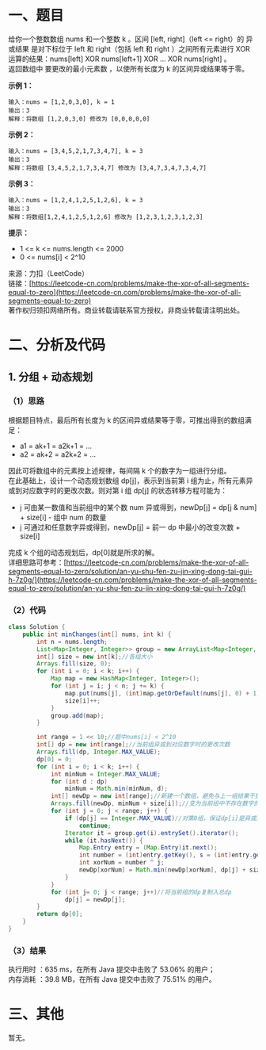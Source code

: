 # 一、题目
给你一个整数数组 nums 和一个整数 k 。区间 [left, right]（left <= right）的 异或结果 是对下标位于 left 和 right（包括 left 和 right ）之间所有元素进行 XOR 运算的结果：nums[left] XOR nums[left+1] XOR ... XOR nums[right] 。       
返回数组中 要更改的最小元素数 ，以使所有长度为 k 的区间异或结果等于零。      
    
**示例 1：**    
```
输入：nums = [1,2,0,3,0], k = 1
输出：3
解释：将数组 [1,2,0,3,0] 修改为 [0,0,0,0,0]
```
**示例 2：**      
```
输入：nums = [3,4,5,2,1,7,3,4,7], k = 3
输出：3
解释：将数组 [3,4,5,2,1,7,3,4,7] 修改为 [3,4,7,3,4,7,3,4,7]
```
**示例 3：**     
```
输入：nums = [1,2,4,1,2,5,1,2,6], k = 3
输出：3
解释：将数组[1,2,4,1,2,5,1,2,6] 修改为 [1,2,3,1,2,3,1,2,3]
```
**提示：**       
- 1 <= k <= nums.length <= 2000
- 0 <= nums[i] < 2^10
     
来源：力扣（LeetCode）      
链接：[https://leetcode-cn.com/problems/make-the-xor-of-all-segments-equal-to-zero](https://leetcode-cn.com/problems/make-the-xor-of-all-segments-equal-to-zero)      
著作权归领扣网络所有。商业转载请联系官方授权，非商业转载请注明出处。      
# 二、分析及代码    
## 1. 分组 + 动态规划
### （1）思路
根据题目特点，最后所有长度为 k 的区间异或结果等于零，可推出得到的数组满足：     
- a1 = ak+1 = a2k+1 = ...
- a2 = ak+2 = a2k+2 = ...
     
因此可将数组中的元素按上述规律，每间隔 k 个的数字为一组进行分组。      
在此基础上，设计一个动态规划数组 dp[j]，表示到当前第 i 组为止，所有元素异或到对应数字时的更改次数。则对第 i 组 dp[j] 的状态转移方程可能为：
- j 可由某一数值和当前组中的某个数 num 异或得到，newDp[j] = dp[j & num] + size[i] - 组中 num 的数量
- j 可通过和任意数字异或得到，newDp[j] = 前一 dp 中最小的改变次数 + size[i] 
      
完成 k 个组的动态规划后，dp[0]就是所求的解。       
详细思路可参考：[https://leetcode-cn.com/problems/make-the-xor-of-all-segments-equal-to-zero/solution/an-yu-shu-fen-zu-jin-xing-dong-tai-gui-h-7z0g/](https://leetcode-cn.com/problems/make-the-xor-of-all-segments-equal-to-zero/solution/an-yu-shu-fen-zu-jin-xing-dong-tai-gui-h-7z0g/)      
### （2）代码
```java
class Solution {
    public int minChanges(int[] nums, int k) {
        int n = nums.length;
        List<Map<Integer, Integer>> group = new ArrayList<Map<Integer, Integer>>();//存储各组中各个数字数量
        int[] size = new int[k];//各组大小
        Arrays.fill(size, 0);
        for (int i = 0; i < k; i++) {
            Map map = new HashMap<Integer, Integer>();
            for (int j = i; j < n; j += k) {
                map.put(nums[j], (int)map.getOrDefault(nums[j], 0) + 1);
                size[i]++;
            }
            group.add(map);
        }

        int range = 1 << 10;//题中nums[i] < 2^10
        int[] dp = new int[range];//当前组异或到对应数字时的更改次数
        Arrays.fill(dp, Integer.MAX_VALUE);
        dp[0] = 0;
        for (int i = 0; i < k; i++) {
            int minNum = Integer.MAX_VALUE;
            for (int d : dp)
                minNum = Math.min(minNum, d);
            int[] newDp = new int[range];//新建一个数组，避免与上一组结果干扰
            Arrays.fill(newDp, minNum + size[i]);//变为当前组中不存在数字的改变次数：之前的最小改变次数+当前组大小
            for (int j = 0; j < range; j++) {
                if (dp[j] == Integer.MAX_VALUE)//对第0组，保证dp[i]是异或到0的最小改变数
                    continue;
                Iterator it = group.get(i).entrySet().iterator();
                while (it.hasNext()) {
                    Map.Entry entry = (Map.Entry)it.next();
                    int number = (int)entry.getKey(), s = (int)entry.getValue();
                    int xorNum = number ^ j;
                    newDp[xorNum] = Math.min(newDp[xorNum], dp[j] + size[i] - s);
                }
            }
            for (int j= 0; j < range; j++)//将当前组的dp复制入总dp
                dp[j] = newDp[j];
        }
        return dp[0];
    }
}
```
### （3）结果
执行用时 ：635 ms，在所有 Java 提交中击败了 53.06% 的用户；    
内存消耗 ：39.8 MB，在所有 Java 提交中击败了 75.51% 的用户。      
# 三、其他
暂无。  
